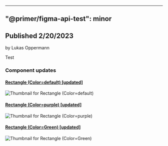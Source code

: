 
---
"@primer/figma-api-test": minor
---
## Published 2/20/2023
by Lukas Oppermann
    
  
Test   
  
### Component updates
#### [Rectangle (Color=default) [updated]](https://www.figma.com/file/HD7FUvOEHLtWvWuhu1AUaJ?node-id=1:3)
  
![Thumbnail for Rectangle (Color=default)](https://s3-alpha.figma.com/checkpoints/RHx/cUS/Nvt69rKT5hXJoq1m/component_thumbnail_2.png?X-Amz-Algorithm=AWS4-HMAC-SHA256&X-Amz-Credential=AKIAQ4GOSFWC2XFMBUWK%2F20230219%2Fus-west-2%2Fs3%2Faws4_request&X-Amz-Date=20230219T120000Z&X-Amz-Expires=604800&X-Amz-SignedHeaders=host&X-Amz-Signature=23b8734646b82a913ad1b41422923730d97806dd2dc7c55bb5bf07f8358d387d)
#### [Rectangle (Color=purple) [updated]](https://www.figma.com/file/HD7FUvOEHLtWvWuhu1AUaJ?node-id=269:9)
  
![Thumbnail for Rectangle (Color=purple)](https://s3-alpha.figma.com/checkpoints/Ip8/2nO/FPDXzZXPHQw2NSv2/component_thumbnail_0.png?X-Amz-Algorithm=AWS4-HMAC-SHA256&X-Amz-Credential=AKIAQ4GOSFWC2XFMBUWK%2F20230219%2Fus-west-2%2Fs3%2Faws4_request&X-Amz-Date=20230219T120000Z&X-Amz-Expires=604800&X-Amz-SignedHeaders=host&X-Amz-Signature=240212b135d8558ad4a2aa4881ffb479a687324d56ca1e2e7402ac65e4752466)
#### [Rectangle (Color=Green) [updated]](https://www.figma.com/file/HD7FUvOEHLtWvWuhu1AUaJ?node-id=216:7)
  
![Thumbnail for Rectangle (Color=Green)](https://s3-alpha.figma.com/checkpoints/qKt/jvN/dJuYpOufgnF8XXgy/component_thumbnail_1.png?X-Amz-Algorithm=AWS4-HMAC-SHA256&X-Amz-Credential=AKIAQ4GOSFWC2XFMBUWK%2F20230219%2Fus-west-2%2Fs3%2Faws4_request&X-Amz-Date=20230219T120000Z&X-Amz-Expires=604800&X-Amz-SignedHeaders=host&X-Amz-Signature=dc6c4c7ab58d91c5c6ba3e1c2c39c6b4bce44e8100b87cd94220fa1d338267b3)
